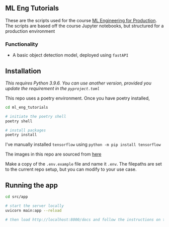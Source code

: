 ## ML Eng Tutorials

These are the scripts used for the course [ML Engineering for Production](https://www.coursera.org/specializations/machine-learning-engineering-for-production-mlops).
The scripts are based off the course Jupyter notebooks, but structured for a production environment

### Functionality
- A basic object detection model, deployed using `fastAPI`

## Installation
*This requires Python 3.9.6. You can use another version, provided you update the requirement in the `pyproject.toml`*

This repo uses a poetry environment. Once you have poetry installed,

```bash
cd ml_eng_tutorials

# initiate the poetry shell
poetry shell

# install packages
poetry install
```
I've manually installed `tensorflow` using `python -m pip install tensorflow`

The images in this repo are sourced from [here](https://github.com/https-deeplearning-ai/machine-learning-engineering-for-production-public/tree/main/course1/week1-ungraded-lab/images)

Make a copy of the `.env.example` file and name it `.env`. The filepaths are set to the current repo setup, but you can modify to your use case.

## Running the app
```bash
cd src/app

# start the server locally
uvicorn main:app --reload

# then load http://localhost:8000/docs and follow the instructions on the screen
```